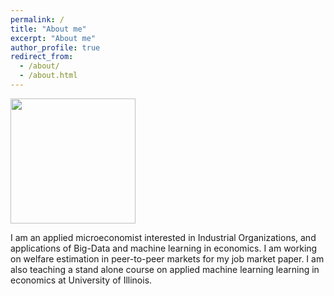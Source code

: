 ```yaml
---
permalink: /
title: "About me"
excerpt: "About me"
author_profile: true
redirect_from: 
  - /about/
  - /about.html
---
```

  <img src="http://farhoodi.github.io/images/profile1.png" width="200" class="center">
  
I am an applied microeconomist interested in Industrial Organizations, and applications of Big-Data and machine learning in economics. I am working on welfare estimation in peer-to-peer markets for my job market paper. I am also teaching a stand alone course on applied machine learning learning in economics at University of Illinois.

